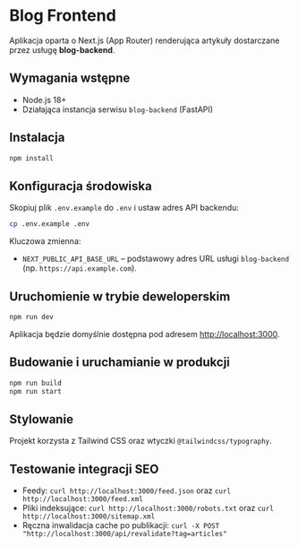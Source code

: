 # Blog Frontend

Aplikacja oparta o Next.js (App Router) renderująca artykuły dostarczane przez usługę **blog-backend**.

## Wymagania wstępne

- Node.js 18+
- Działająca instancja serwisu `blog-backend` (FastAPI)

## Instalacja

```bash
npm install
```

## Konfiguracja środowiska

Skopiuj plik `.env.example` do `.env` i ustaw adres API backendu:

```bash
cp .env.example .env
```

Kluczowa zmienna:

- `NEXT_PUBLIC_API_BASE_URL` – podstawowy adres URL usługi `blog-backend` (np. `https://api.example.com`).

## Uruchomienie w trybie deweloperskim

```bash
npm run dev
```

Aplikacja będzie domyślnie dostępna pod adresem [http://localhost:3000](http://localhost:3000).

## Budowanie i uruchamianie w produkcji

```bash
npm run build
npm run start
```

## Stylowanie

Projekt korzysta z Tailwind CSS oraz wtyczki `@tailwindcss/typography`.

## Testowanie integracji SEO

- Feedy: `curl http://localhost:3000/feed.json` oraz `curl http://localhost:3000/feed.xml`
- Pliki indeksujące: `curl http://localhost:3000/robots.txt` oraz `curl http://localhost:3000/sitemap.xml`
- Ręczna inwalidacja cache po publikacji: `curl -X POST "http://localhost:3000/api/revalidate?tag=articles"`
